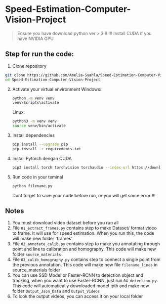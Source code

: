 # Speed-Estimation-Computer-Vision-Project
> Ensure you have download python ver > 3.8 !!!
> Install CUDA if you have NVIDIA GPU

## Step for run the code:

1. Clone repository
  ```bash
  git clone https://github.com/Amelia-Syahla/Speed-Estimation-Computer-Vision-Project.git
  cd Speed-Estimation-Computer-Vision-Project
  ```
2. Activate your virtual environment
   Windows:
   ```bash
   python -m venv venv
   venv\Scripts\activate
   ```
   Linux:
   ```bash
   python3 -m venv venv
   source venv/bin/activate
   ```
3. Install dependencies
   ```bash
   pip install --upgrade pip
   pip install -r requirements.txt
   ```
4. Install Pytorch dengan CUDA
   ```bash
   pip3 install torch torchvision torchaudio --index-url https://download.pytorch.org/whl/cu118
   ```
5. Run code in your teminal
   ```bash
   python filename.py
   ```
   Dont forget to save your code before run, or you will get some error !!! 

## Notes
1. You must download video dataset before you run all 
2. File ```01_extract_frames.py``` contains step to make Dataset/ format video to frame. It will use for speed estimation. When you run this, the code will make new folder 'frames'
3. File ``02_annotate_calib.py`` contains step to make you annotating through point and line to calibration and homography. This code will make new folder `source_materials`
4. File ``03_calib_homography.py`` contains step to connect a single point from the previous annotation. This code will make new file `filename_lines` in source_materials folder
5. You can use SSD Model or Faster-RCNN to detection object and tracking, when you want to use Faster-RCNN, just run `04_detectcnn.py`. This code will automatically downloaded model .pth and make new folder `Output_Json_Data` and `Output_Videos`
6. To look the output videos, you can access it on your local folder
